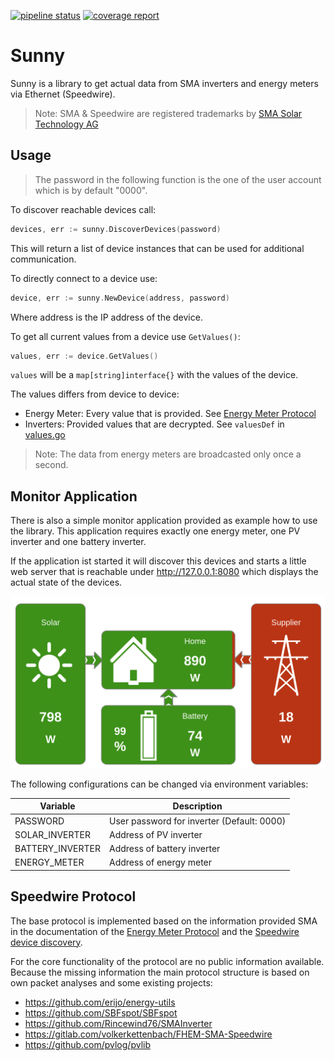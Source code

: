 [![pipeline status](https://gitlab.com/bboehmke/sunny/badges/master/pipeline.svg)](https://gitlab.com/bboehmke/sunny/pipelines)
[![coverage report](https://gitlab.com/bboehmke/sunny/badges/master/coverage.svg)](https://gitlab.com/bboehmke/sunny)

# Sunny

Sunny is a library to get actual data from SMA inverters and energy meters 
via Ethernet (Speedwire).

> Note: SMA & Speedwire are registered trademarks by
> [SMA Solar Technology AG](https://www.sma.de/en/company/about-sma.html)

## Usage

> The password in the following function is the one of the user account which 
> is by default "0000".

To discover reachable devices call:

```go
devices, err := sunny.DiscoverDevices(password)
```

This will return a list of device instances that can be used for additional 
communication.

To directly connect to a device use:
```go
device, err := sunny.NewDevice(address, password)
```
Where address is the IP address of the device.

To get all current values from a device use `GetValues()`:
```go
values, err := device.GetValues()
```
`values` will be a `map[string]interface{}` with the values of the device.

The values differs from device to device:
*  Energy Meter: Every value that is provided. 
   See [Energy Meter Protocol](https://www.sma.de/fileadmin/content/global/Partner/Documents/SMA_Labs/EMETER-Protokoll-TI-en-10.pdf)
*  Inverters: Provided values that are decrypted.
   See `valuesDef` in [values.go](values.go)

> Note: The data from energy meters are broadcasted only once a second. 


## Monitor Application

There is also a simple monitor application provided as example how to use the 
library. This application requires exactly one energy meter, one PV inverter 
and one battery inverter.

If the application ist started it will discover this devices and starts a 
little web server that is reachable under http://127.0.0.1:8080 which
displays the actual state of the devices.

![monitor_app](monitor_app.png)

The following configurations can be changed via environment variables:

| Variable         | Description                                | 
| ---------------- | ------------------------------------------ |
| PASSWORD         | User password for inverter (Default: 0000) | 
| SOLAR_INVERTER   | Address of PV inverter                     | 
| BATTERY_INVERTER | Address of battery inverter                | 
| ENERGY_METER     | Address of energy meter                    | 

## Speedwire Protocol

The base protocol is implemented based on the information provided SMA
in the documentation of the 
[Energy Meter Protocol](https://www.sma.de/fileadmin/content/global/Partner/Documents/SMA_Labs/EMETER-Protokoll-TI-en-10.pdf) 
and the
[Speedwire device discovery](https://www.sma.de/fileadmin/content/global/Partner/Documents/sma_developer/SpeedwireDD-TI-en-10.pdf).

For the core functionality of the protocol are no public information available.
Because the missing information the main protocol structure is based on 
own packet analyses and some existing projects:

*  https://github.com/erijo/energy-utils
*  https://github.com/SBFspot/SBFspot
*  https://github.com/Rincewind76/SMAInverter
*  https://gitlab.com/volkerkettenbach/FHEM-SMA-Speedwire
*  https://github.com/pvlog/pvlib

